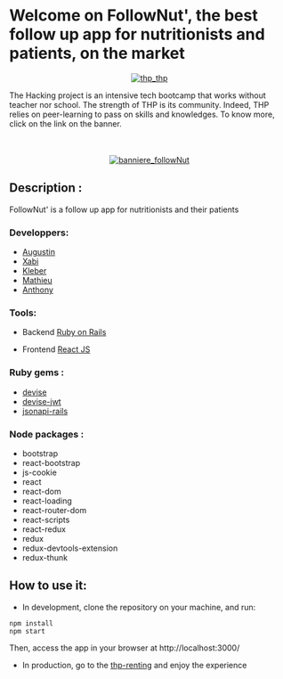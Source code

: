 # Welcome on FollowNut', the best follow up app for nutritionists and patients, on the market

<div>
  <p align="center" >
    <a href="https://www.thehackingproject.org/"><img src="https://i0.wp.com/chromebooklive.com/wp-content/uploads/2018/11/the_hacking_project_logo.png?resize=620%2C171&ssl=1" alt="thp_thp"/></a>
  </p>
  The Hacking project is an intensive tech bootcamp that works without teacher nor school. The strength of THP is its community. Indeed, THP relies on peer-learning to pass on skills and knowledges. To know more, click on the link on the banner.
</div>
</br></br>

<p align="center" >
  <a href="https://follownut.herokuapp.com/"><img src="https://github.com/MathieuParadis/follownut_front/blob/master/src/assets/images/baniere.png" alt="banniere_followNut"/></a>
</p>



## Description :
FollowNut' is a follow up app for nutritionists and their patients


### Developpers:
- [Augustin](https://github.com/aauugguussttiinn)
- [Xabi](https://github.com/XabAyca)
- [Kleber](https://github.com/kleberkunha)
- [Mathieu](https://github.com/MathieuParadis)
- [Anthony](https://github.com/AnthonyLebro)


### Tools:
- Backend
[Ruby on Rails](https://rubyonrails.org/)

- Frontend
[React JS](https://reactjs.org/)


### Ruby gems :
* [devise](https://github.com/heartcombo/devise)
* [devise-jwt](https://github.com/waiting-for-dev/devise-jwt)
* [jsonapi-rails](https://github.com/jsonapi-rb/jsonapi-rails)


### Node packages :
* bootstrap
* react-bootstrap
* js-cookie
* react
* react-dom
* react-loading
* react-router-dom
* react-scripts
* react-redux
* redux
* redux-devtools-extension
* redux-thunk


## How to use it:
 - In development, clone the repository on your machine, and run:
  ```
  npm install
  npm start
  ```
  
  Then, access the app in your browser at http://localhost:3000/ 

 - In production, go to the [thp-renting](https://thp-renting.herokuapp.com/) and enjoy the experience
